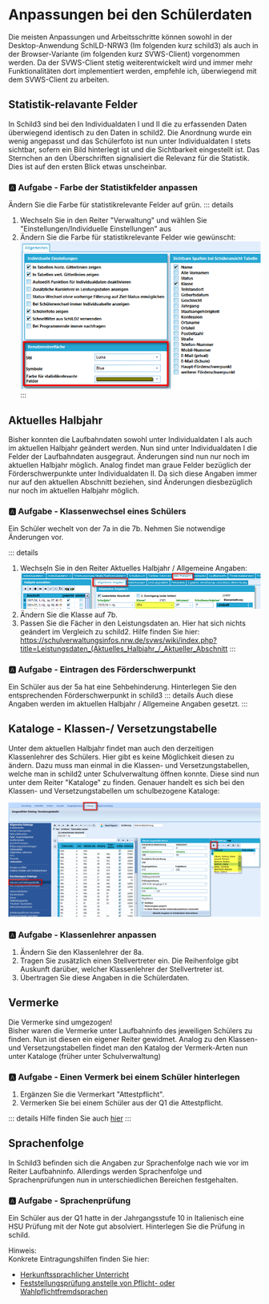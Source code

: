 # Anpassungen bei den Schülerdaten
Die meisten Anpassungen und Arbeitsschritte können sowohl in der Desktop-Anwendung SchILD-NRW3 (Im folgenden kurz schild3) als auch in der Browser-Variante (im folgenden kurz SVWS-Client) vorgenommen werden. Da der SVWS-Client stetig weiterentwickelt wird und immer mehr Funktionalitäten dort implementiert werden, empfehle ich, überwiegend mit dem SVWS-Client zu arbeiten. 

## Statistik-relavante Felder

In Schild3 sind bei den Individualdaten I und II die zu erfassenden Daten überwiegend identisch zu den Daten in schild2. Die Anordnung wurde ein wenig angepasst und das Schülerfoto ist nun unter Individualdaten I stets sichtbar, sofern ein Bild hinterlegt ist und die Sichtbarkeit eingestellt ist. Das Sternchen an den Überschriften signalisiert die Relevanz für die Statistik. Dies ist auf den ersten Blick etwas unscheinbar.

### :a: Aufgabe - Farbe der Statistikfelder anpassen
Ändern Sie die Farbe für statistikrelevante Felder auf grün. 
::: details
1. Wechseln Sie in den Reiter "Verwaltung" und wählen Sie "Einstellungen/Individuelle Einstellungen" aus
2. Ändern Sie die Farbe für statistikrelevante Felder wie gewünscht:
   ![Statistikfarbe ändern](./graphics/vonS2nachS3_schueler_statistikeinstellungen.png)  
:::


## Aktuelles Halbjahr
Bisher konnten die Laufbahndaten sowohl unter Individualdaten I als auch im aktuellen Halbjahr geändert werden. Nun sind unter Individualdaten I die Felder der Laufbahndaten ausgegraut. Änderungen sind nun nur noch im aktuellen Halbjahr möglich. Analog findet man graue Felder bezüglich der Förderschwerpunkte unter Individualdaten II. Da sich diese Angaben immer nur auf den aktuellen Abschnitt beziehen, sind Änderungen diesbezüglich nur noch im aktuellen Halbjahr möglich.
### :a: Aufgabe - Klassenwechsel eines Schülers
Ein Schüler wechelt von der 7a in die 7b. Nehmen Sie notwendige Änderungen vor.

::: details
1. Wechseln Sie in den Reiter Aktuelles Halbjahr / Allgemeine Angaben:
   ![Ändern der Klasse](./graphics/vonS2nachS3_schueler_klassenanpassung.png) 
2. Ändern Sie die Klasse auf 7b. 
3. Passen Sie die Fächer in den Leistungsdaten an. Hier hat sich nichts geändert im Vergleich zu schild2. Hilfe finden Sie hier: https://schulverwaltungsinfos.nrw.de/svws/wiki/index.php?title=Leistungsdaten_(Aktuelles_Halbjahr_/_Aktueller_Abschnitt
:::


### :a: Aufgabe - Eintragen des Förderschwerpunkt 
Ein Schüler aus der 5a hat eine Sehbehinderung. Hinterlegen Sie den entsprechenden Förderschwerpunkt in schild3
::: details
Auch diese Angaben werden im aktuellen Halbjahr / Allgemeine Angaben gesetzt.
:::


## Kataloge - Klassen-/ Versetzungstabelle
Unter dem aktuellen Halbjahr findet man auch den derzeitigen Klassenlehrer des Schülers. Hier gibt es keine Möglichkeit diesen zu ändern. Dazu muss man einmal in die Klassen- und Versetzungstabellen, welche man in schild2 unter Schulverwaltung öffnen konnte. Diese sind nun unter dem Reiter "Kataloge" zu finden. Genauer handelt es sich bei den Klassen- und Versetzungstabellen um schulbezogene Kataloge:

 ![Klassen- und Versetzungstabelle](./graphics/vonS2nachS3_uebersicht_schueler_versetzungstabelle.png) 
### :a: Aufgabe - Klassenlehrer anpassen
1. Ändern Sie den Klassenlehrer der 8a. 
2. Tragen Sie zusätzlich einen Stellvertreter ein. Die Reihenfolge gibt Auskunft darüber, welcher Klassenlehrer der Stellvertreter ist.
3. Übertragen Sie diese Angaben in die Schülerdaten.  

## Vermerke
Die Vermerke sind umgezogen! <br>
Bisher waren die Vermerke unter Laufbahninfo des jeweiligen Schülers zu finden. Nun ist diesen ein eigener Reiter gewidmet. Analog zu den Klassen- und Versetzungstabellen findet man den Katalog der Vermerk-Arten nun unter Kataloge (früher unter Schulverwaltung)

### :a: Aufgabe - Einen Vermerk bei einem Schüler hinterlegen
1. Ergänzen Sie die Vermerkart "Attestpflicht".
2. Vermerken Sie bei einem Schüler aus der Q1 die Attestpflicht.

::: details
Hilfe finden Sie auch [hier](https://schulverwaltungsinfos.nrw.de/svws/wiki/index.php?title=Vermerke_(Sch%C3%BCler))
:::

## Sprachenfolge
In Schild3 befinden sich die Angaben zur Sprachenfolge nach wie vor im Reiter Laufbahninfo. Allerdings werden Sprachenfolge und Sprachenprüfungen nun in unterschiedlichen Bereichen festgehalten. 

### :a: Aufgabe - Sprachenprüfung
Ein Schüler aus der Q1 hatte in der Jahrgangsstufe 10 in Italienisch eine HSU Prüfung mit der Note gut absolviert. Hinterlegen Sie die Prüfung in schild. 

Hinweis:<br>
Konkrete Eintragungshilfen finden Sie hier:
* [Herkunftssprachlicher Unterricht](https://schulverwaltungsinfos.nrw.de/svws/wiki/index.php?title=Herkunftssprachlicher_Unterricht_(Tutorial))
* [Feststellungsprüfung anstelle von Pflicht- oder Wahlpflichtfremdsprachen]( https://schulverwaltungsinfos.nrw.de/svws/wiki/index.php?title=Sprachpr%C3%BCfung_Feststellungspr%C3%BCfung_anstelle_von_Pflicht-_oder_Wahlpflichtfremdsprachen_(Tutorial))

